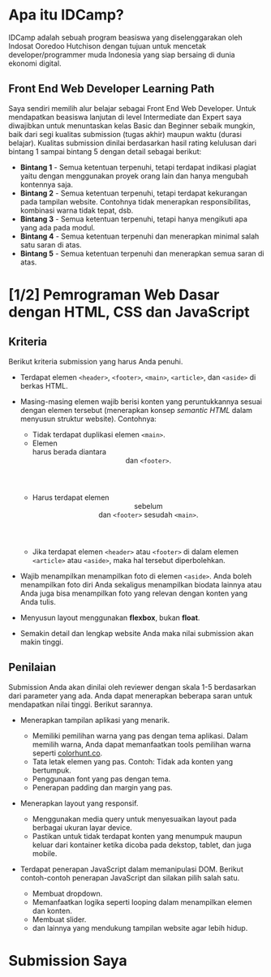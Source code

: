 # Apa itu IDCamp?
IDCamp adalah sebuah program beasiswa yang diselenggarakan oleh Indosat Ooredoo Hutchison dengan tujuan untuk mencetak developer/programmer muda Indonesia yang siap bersaing di dunia ekonomi digital.

## Front End Web Developer Learning Path
Saya sendiri memilih alur belajar sebagai Front End Web Developer. Untuk mendapatkan beasiswa lanjutan di level Intermediate dan Expert saya diwajibkan untuk menuntaskan kelas Basic dan Beginner sebaik mungkin, baik dari segi kualitas submission (tugas akhir) maupun waktu (durasi belajar). Kualitas submission dinilai berdasarkan hasil rating kelulusan dari bintang 1 sampai bintang 5 dengan detail sebagai berikut:

- **Bintang 1** - Semua ketentuan terpenuhi, tetapi terdapat indikasi plagiat yaitu dengan menggunakan proyek orang lain dan hanya mengubah kontennya saja.
- **Bintang 2** - Semua ketentuan terpenuhi, tetapi terdapat kekurangan pada tampilan website. Contohnya tidak menerapkan responsibilitas, kombinasi warna tidak tepat, dsb.
- **Bintang 3** - Semua ketentuan terpenuhi, tetapi hanya mengikuti apa yang ada pada modul.
- **Bintang 4** - Semua ketentuan terpenuhi dan menerapkan minimal salah satu saran di atas.
- **Bintang 5** - Semua ketentuan terpenuhi dan menerapkan semua saran di atas.

# [1/2] Pemrograman Web Dasar dengan HTML, CSS dan JavaScript  

## Kriteria
Berikut kriteria submission yang harus Anda penuhi.
- Terdapat elemen `<header>`, `<footer>`, `<main>`, `<article>`, dan `<aside>` di berkas HTML.
- Masing-masing elemen wajib berisi konten yang peruntukkannya sesuai dengan elemen tersebut (menerapkan konsep *semantic HTML* dalam menyusun struktur website). Contohnya:
  
  - Tidak terdapat duplikasi elemen `<main>`.
  - Elemen <main> harus berada diantara <header> dan `<footer>`.
  - Harus terdapat elemen <header> sebelum <main> dan `<footer>` sesudah `<main>`.
  - Jika terdapat elemen `<header>` atau `<footer>` di dalam elemen `<article>` atau `<aside>`, maka hal tersebut diperbolehkan.
- Wajib menampilkan menampilkan foto di elemen `<aside>`. Anda boleh menampilkan foto diri Anda sekaligus menampilkan biodata lainnya atau Anda juga bisa menampilkan foto yang relevan
  dengan konten yang Anda tulis.
- Menyusun layout menggunakan **flexbox**, bukan **float**.
- Semakin detail dan lengkap website Anda maka nilai submission akan makin tinggi.

## Penilaian
Submission Anda akan dinilai oleh reviewer dengan skala 1-5 berdasarkan dari parameter yang ada. Anda dapat menerapkan beberapa saran untuk mendapatkan nilai tinggi. Berikut sarannya.

- Menerapkan tampilan aplikasi yang menarik.
  - Memiliki pemilihan warna yang pas dengan tema aplikasi. Dalam memilih warna, Anda dapat memanfaatkan tools pemilihan warna seperti [colorhunt.co](https://colorhunt.co/).
  - Tata letak elemen yang pas. Contoh: Tidak ada konten yang bertumpuk.
  - Penggunaan font yang pas dengan tema.
  - Penerapan padding dan margin yang pas.

- Menerapkan layout yang responsif.
  - Menggunakan media query untuk menyesuaikan layout pada berbagai ukuran layar device.
  - Pastikan untuk tidak terdapat konten yang menumpuk maupun keluar dari kontainer ketika dicoba pada dekstop, tablet, dan juga mobile.

- Terdapat penerapan JavaScript dalam memanipulasi DOM. Berikut contoh-contoh penerapan JavaScript dan silakan pilih salah satu.
  - Membuat dropdown.
  - Memanfaatkan logika seperti looping dalam menampilkan elemen dan konten.
  - Membuat slider.
  - dan lainnya yang mendukung tampilan website agar lebih hidup.
 
# Submission Saya


